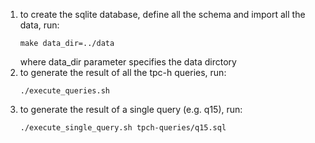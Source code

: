 1. to create the sqlite database, define all the schema and import all the data, run:
   ```
   make data_dir=../data
   ```
   where data_dir parameter specifies the data dirctory
2. to generate the result of all the tpc-h queries, run:
   ```
   ./execute_queries.sh
   ```
3. to generate the result of a single query (e.g. q15), run:
   ```
   ./execute_single_query.sh tpch-queries/q15.sql
   ```
